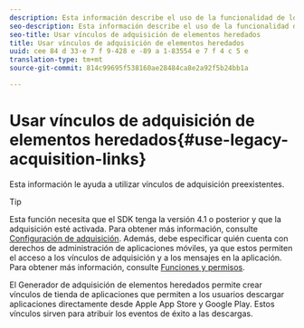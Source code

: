 ```yaml
---
description: Esta información describe el uso de la funcionalidad de los vínculos de adquisición.
seo-description: Esta información describe el uso de la funcionalidad de los vínculos de adquisición.
seo-title: Usar vínculos de adquisición de elementos heredados
title: Usar vínculos de adquisición de elementos heredados
uuid: cee 84 d 33-e 7 f 9-428 e -89 a 1-83554 e 7 f 4 c 5 e
translation-type: tm+mt
source-git-commit: 814c99695f538160ae28484ca8e2a92f5b24bb1a

---
```



# Usar vínculos de adquisición de elementos heredados{#use-legacy-acquisition-links}

Esta información le ayuda a utilizar vínculos de adquisición preexistentes.

>[!TIP]
>
>Esta función necesita que el SDK tenga la versión 4.1 o posterior y que la adquisición esté activada. Para obtener más información, consulte [Configuración de adquisición](/help/using/acquisition-main/t-enable-acquisition.md). Además, debe especificar quién cuenta con derechos de administración de aplicaciones móviles, ya que estos permiten el acceso a los vínculos de adquisición y a los mensajes en la aplicación. Para obtener más información, consulte [Funciones y permisos](/help/using/gs/c-mob-roles-and-permissions.md).

El Generador de adquisición de elementos heredados permite crear vínculos de tienda de aplicaciones que permiten a los usuarios descargar aplicaciones directamente desde Apple App Store y Google Play. Estos vínculos sirven para atribuir los eventos de éxito a las descargas.

